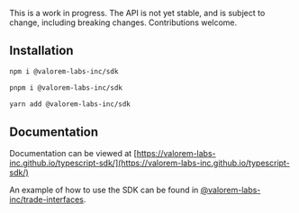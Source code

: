 This is a work in progress. The API is not yet stable, and is subject to change, including breaking changes. Contributions welcome.

## Installation

```bash
npm i @valorem-labs-inc/sdk
```

```bash
pnpm i @valorem-labs-inc/sdk
```

```bash
yarn add @valorem-labs-inc/sdk
```

## Documentation

Documentation can be viewed at [https://valorem-labs-inc.github.io/typescript-sdk/](https://valorem-labs-inc.github.io/typescript-sdk/)

An example of how to use the SDK can be found in [@valorem-labs-inc/trade-interfaces](https://github.com/valorem-labs-inc/trade-interfaces/blob/nickadamson/val-1282-updated-taker-exampledocs-in-ts/examples/typescript/src/RFQ_taker.ts).
